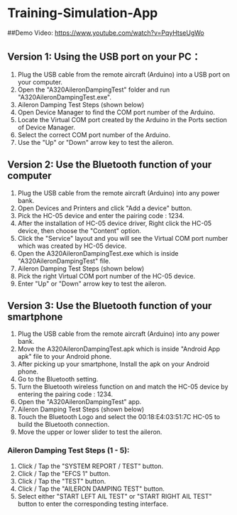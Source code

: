 # Training-Simulation-App

##Demo Video:
https://www.youtube.com/watch?v=PqyHtseUgWo

## Version 1: Using the USB port on your PC：
1. Plug the USB cable from the remote aircraft (Arduino) into a USB port on your computer.
2. Open the "A320AileronDampingTest" folder and run "A320AileronDampingTest.exe".
3. Aileron Damping Test Steps (shown below)
4. Open Device Manager to find the COM port number of the Arduino.
5. Locate the Virtual COM port created by the Arduino in the Ports section of Device Manager.
6. Select the correct COM port number of the Arduino.
7. Use the "Up" or "Down" arrow key to test the aileron.

## Version 2: Use the Bluetooth function of your computer
1. Plug the USB cable from the remote aircraft (Arduino) into any power bank.
2. Open Devices and Printers and click "Add a device" button.
3. Pick the HC-05 device and enter the pairing code : 1234.
4. After the installation of HC-05 device driver, Right click the HC-05 device, then choose the "Content" option.
5. Click the "Service" layout and you will see the Virtual COM port number which was created by HC-05 device.
6. Open the A320AileronDampingTest.exe which is inside "A320AileronDampingTest" file.
7. Aileron Damping Test Steps (shown below)
8. Pick the right Virtual COM port number of the HC-05 device.
9. Enter "Up" or "Down" arrow key to test the aileron.

## Version 3: Use the Bluetooth function of your smartphone
1. Plug the USB cable from the remote aircraft (Arduino) into any power bank.
2. Move the A320AileronDampingTest.apk which is inside "Android App apk" file to your Android phone.
3. After picking up your smartphone, Install the apk on your Android phone.
4. Go to the Bluetooth setting.
5. Turn the Bluetooth wireless function on and match the HC-05 device by entering the pairing code : 1234.
6. Open the "A320AileronDampingTest" app.
7. Aileron Damping Test Steps (shown below)
8. Touch the Bluetooth Logo and select the 00:18:E4:03:51:7C HC-05 to build the Bluetooth connection.
9. Move the upper or lower slider to test the aileron.

### Aileron Damping Test Steps (1 - 5):
1. Click / Tap the "SYSTEM REPORT / TEST" button.
2. Click / Tap the "EFCS 1" button.
3. Click / Tap the "TEST" button.
4. Click / Tap the "AILERON DAMPING TEST" button.
5. Select either "START LEFT AIL TEST" or "START RIGHT AIL TEST" button to enter the corresponding testing interface.

